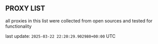 ## PROXY LIST

all proxies in this list were collected from open sources and tested for functionality

last update: `2025-03-22 22:20:29.902980+00:00` UTC